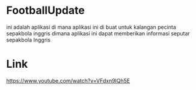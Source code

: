 # FootballUpdate
ini adalah aplikasi di mana aplikasi ini di buat untuk kalangan pecinta sepakbola inggris dimana aplikasi ini dapat memberikan informasi
seputar sepakbola Inggris 
# Link
https://www.youtube.com/watch?v=VFdxn9lQh5E
